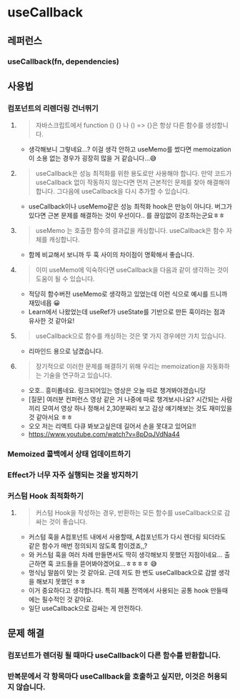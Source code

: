 # useCallback

## 레퍼런스

### useCallback(fn, dependencies)

## 사용법

### 컴포넌트의 리렌더링 건너뛰기

1. > 자바스크립트에서 function () {} 나 () => {}은 항상 다른 함수를 생성합니다.

   - 생각해보니 그렇네요…? 이걸 생각 안하고 useMemo를 썼다면 memoization이 소용 없는 경우가 굉장히 많을 거 같습니다…😅

2. > useCallback은 성능 최적화를 위한 용도로만 사용해야 합니다. 만약 코드가 useCallback 없이 작동하지 않는다면 먼저 근본적인 문제를 찾아 해결해야 합니다. 그다음에 useCallback을 다시 추가할 수 있습니다.

   - useCallback이나 useMemo같은 성능 최적화 hook은 만능이 아니다. 버그가 있다면 근본 문제를 해결하는 것이 우선이다.. 를 끊임없이 강조하는군요ㅎㅎ

3. > useMemo 는 호출한 함수의 결과값을 캐싱합니다.
   > useCallback은 함수 자체를 캐싱합니다.

   - 함께 비교해서 보니까 두 훅 사이의 차이점이 명확해서 좋습니다.

4. > 이미 useMemo에 익숙하다면 useCallback을 다음과 같이 생각하는 것이 도움이 될 수 있습니다.

   - 적당히 함수버전 useMemo로 생각하고 있었는데 이런 식으로 예시를 드니까 재밌네욥 😀
   - Learn에서 나왔었는데 useRef가 useState를 기반으로 만든 훅이라는 점과 유사한 것 같아요!

5. > useCallback으로 함수를 캐싱하는 것은 몇 가지 경우에만 가치 있습니다.

   - 리마인드 용으로 남겼습니다.

6. > 장기적으로 이러한 문제를 해결하기 위해 우리는 memoization을 자동화하는 기술을 연구하고 있습니다.

   - 오호.. 흥미롭네요. 링크되어있는 영상은 오늘 따로 챙겨봐야겠습니당
   - [질문] 여러분 컨퍼런스 영상 같은 거 나중에 따로 챙겨보시나요? 시간되는 사람끼리 모여서 영상 하나 정해서 2,30분짜리 보고 감상 얘기해보는 것도 재미있을 것 같아서요 ㅎㅎ
   - 오오 저는 리액트 다큐 봐보고싶은데 길어서 손을 못대고 있어요!!
   - https://www.youtube.com/watch?v=8pDqJVdNa44

### Memoized 콜백에서 상태 업데이트하기

### Effect가 너무 자주 실행되는 것을 방지하기

### 커스텀 Hook 최적화하기

1. > 커스텀 Hook을 작성하는 경우, 반환하는 모든 함수를 useCallback으로 감싸는 것이 좋습니다.

   - 커스텀 훅을 A컴포넌트 내에서 사용할때, A컴포넌트가 다시 렌더링 되더라도 같은 함수가 매번 정의되지 않도록 함이겠죠,,?
   - 와 커스텀 훅을 여러 차례 만들면서도 딱히 생각해보지 못했던 지점이네요… 출근하면 훅 코드들을 뜯어봐야겠어요…ㅎㅎㅎㅎ 😅
   - 멍식님 말씀이 맞는 것 같아요. 근데 저도 한 번도 useCallback으로 감쌀 생각을 해보지 못했던 ㅎㅎ
   - 이거 중요하다고 생각합니다. 특히 제품 전역에서 사용되는 공통 hook 만들때에는 필수적인 것 같아요.
   - 일단 useCallback으로 감싸는 게 안전하다.

## 문제 해결

### 컴포넌트가 렌더링 될 때마다 useCallback이 다른 함수를 반환합니다.

### 반복문에서 각 항목마다 useCallback을 호출하고 싶지만, 이것은 허용되지 않습니다.
